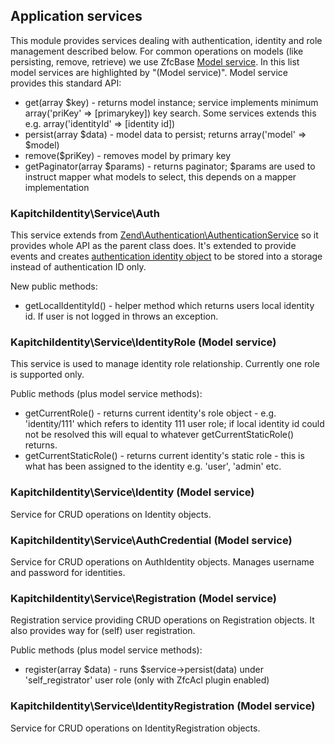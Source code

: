 Application services
--------------------
This module provides services dealing with authentication, identity and role management described below.
For common operations on models (like persisting, remove, retrieve) we use ZfcBase [Model service](https://github.com/ZF-Commons/ZfcBase/blob/master/src/ZfcBase/Service/ModelServiceAbstract.php).
In this list model services are highlighted by "(Model service)".
Model service provides this standard API:

* get(array $key) - returns model instance; service implements minimum array('priKey' => [primarykey]) key search. Some services extends this e.g. array('identityId' => [identity id])
* persist(array $data) - model data to persist; returns array('model' => $model)
* remove($priKey) - removes model by primary key
* getPaginator(array $params) - returns paginator; $params are used to instruct mapper what models to select, this depends on a mapper implementation


### KapitchiIdentity\Service\Auth

This service extends from [Zend\Authentication\AuthenticationService](https://github.com/zendframework/zf2/blob/master/library/Zend/Authentication/AuthenticationService.php) so it provides whole API as the parent class does.
It's extended to provide events and creates [authentication identity object](https://github.com/kapitchi/KapitchiIdentity/blob/master/src/KapitchiIdentity/Model/AuthIdentity.php) to be stored into a storage instead of authentication ID only.

New public methods:

* getLocalIdentityId() - helper method which returns users local identity id. If user is not logged in throws an exception.


### KapitchiIdentity\Service\IdentityRole (Model service)

This service is used to manage identity role relationship. Currently one role is supported only.

Public methods (plus model service methods):

* getCurrentRole() - returns current identity's role object - e.g. 'identity/111' which refers to identity 111 user role; if local identity id could not be resolved this will equal to whatever getCurrentStaticRole() returns.
* getCurrentStaticRole() - returns current identity's static role - this is what has been assigned to the identity e.g. 'user', 'admin' etc.


### KapitchiIdentity\Service\Identity (Model service)

Service for CRUD operations on Identity objects.


### KapitchiIdentity\Service\AuthCredential (Model service)

Service for CRUD operations on AuthIdentity objects. Manages username and password for identities.


### KapitchiIdentity\Service\Registration (Model service)

Registration service providing CRUD operations on Registration objects. It also provides way for (self) user registration.

Public methods (plus model service methods):

* register(array $data) - runs $service->persist(data) under 'self_registrator' user role (only with ZfcAcl plugin enabled)


### KapitchiIdentity\Service\IdentityRegistration (Model service)

Service for CRUD operations on IdentityRegistration objects.



